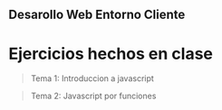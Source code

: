 ## Desarollo Web Entorno Cliente
# Ejercicios hechos en clase
> Tema 1: Introduccion a javascript

> Tema 2: Javascript por funciones